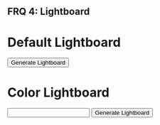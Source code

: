## FRQ 4: Lightboard

# Default Lightboard

<button onclick="generateLightboard();">Generate Lightboard</button>
<div id="defaultLightboard"></div>

# Color Lightboard
<input id = "color">
<button onclick="generateColorLightboard();">Generate Lightboard</button>
<div id="colorLightboard"></div>


<script> 
    function generateLightboard() {
        var xhr = new XMLHttpRequest();
        xhr.open('GET', 'https://csa-backend.rohanj.dev/api/light1/getlights', true);
        xhr.onload = function () {
          if (xhr.status === 200) {
            // If the request was successful, create an HTML table with the response data
            var response = xhr.responseText;
            console.log(response);

            var response = JSON.parse(xhr.responseText);
            var result = document.getElementById("defaultLightboard");
            result.innerHTML = "";
            console.log(result);
            for (var i = 0; i < response.length; i++) {
                var lightData = response[i];
                console.log(lightData.light);
                var displayLight = document.createElement("div");
                displayLight.style.backgroundColor = 'rgb(' + [lightData.light.red,lightData.light.green,lightData.light.blue].join(',') + ')';
                displayLight.style.width = "100px";
                displayLight.style.height = "100px";
                
                displayLight.style.float = "left";
                if (lightData.column === 5) {
                    result.append(displayLight);
                    var placeholder = displayLight.cloneNode(true);
                    placeholder.style.float = "none";
                    result.append(placeholder);
                } else {
                    result.append(displayLight);
                }
                

                
            }


          } else {
            // If the request was unsuccessful, display an error message
            alert('Request failed. Returned status of ' + xhr.status);
          }
        };
        xhr.send();
    }

    function generateColorLightboard() {
        var colorChosen = document.getElementById("color").value;
        var xhr = new XMLHttpRequest();
        xhr.open('GET', 'https://csa-backend.rohanj.dev/api/light1/getlights/' + colorChosen, true);
        xhr.onload = function () {
          if (xhr.status === 200) {
            // If the request was successful, create an HTML table with the response data
            var response = xhr.responseText;
            console.log(response);

            var response = JSON.parse(xhr.responseText);
            var result = document.getElementById("colorLightboard");
            result.innerHTML = "";
            console.log(result);
            for (var i = 0; i < response.length; i++) {
                var lightData = response[i];
                console.log(lightData.light);
                var displayLight = document.createElement("div");
                displayLight.style.backgroundColor = 'rgb(' + [lightData.light.red,lightData.light.green,lightData.light.blue].join(',') + ')';
                displayLight.style.width = "100px";
                displayLight.style.height = "100px";
                
                displayLight.style.float = "left";
                if (lightData.column === 5) {
                    result.append(displayLight);
                    var placeholder = displayLight.cloneNode(true);
                    placeholder.style.float = "none";
                    result.append(placeholder);
                } else {
                    result.append(displayLight);
                }
                

                
            }


          } else {
            // If the request was unsuccessful, display an error message
            alert('Request failed. Returned status of ' + xhr.status);
          }
        };
        xhr.send();
    }
</script>
